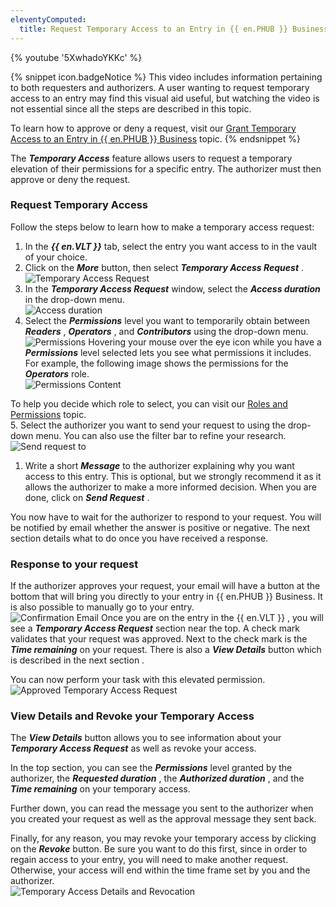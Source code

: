 ```yaml
---
eleventyComputed:
  title: Request Temporary Access to an Entry in {{ en.PHUB }} Business
---
```


{% youtube '5XwhadoYKKc' %}  

{% snippet icon.badgeNotice %} 
This video includes information pertaining to both requesters and authorizers. A user wanting to request temporary access to an entry may find this visual aid useful, but watching the video is not essential since all the steps are described in this topic.  

To learn how to approve or deny a request, visit our [Grant Temporary Access to an Entry in {{ en.PHUB }} Business](/hub/web-interface/hub-overview/temporary-access-hub-business/grant-temporary-access-to-an-entry/) topic. 
{% endsnippet %}
 
The ***Temporary Access*** feature allows users to request a temporary elevation of their permissions for a specific entry. The authorizer must then approve or deny the request.  

### Request Temporary Access 

Follow the steps below to learn how to make a temporary access request: 

1. In the ***{{ en.VLT }}*** tab, select the entry you want access to in the vault of your choice. 
1. Click on the ***More*** button, then select ***Temporary Access Request*** .  
![Temporary Access Request](/img/en/hub/Hub2016.png) 
1. In the ***Temporary Access Request*** window, select the ***Access duration*** in the drop-down menu.  
![Access duration](/img/en/hub/Hub2017.png) 
1. Select the ***Permissions*** level you want to temporarily obtain between ***Readers*** , ***Operators*** , and ***Contributors*** using the drop-down menu.  
![Permissions](/img/en/hub/Hub2020.png) 
Hovering your mouse over the eye icon while you have a ***Permissions*** level selected lets you see what permissions it includes. For example, the following image shows the permissions for the ***Operators*** role.  
![Permissions Content](/img/en/hub/Hub2019.png)  

To help you decide which role to select, you can visit our [Roles and Permissions](/hub/web-interface/hub-overview/administration/configuration-security/system-permissions/roles-permissions/) topic.  
5. Select the authorizer you want to send your request to using the drop-down menu. You can also use the filter bar to refine your research.  
![Send request to](/img/en/hub/Hub2021.png) 
1. Write a short ***Message*** to the authorizer explaining why you want access to this entry. This is optional, but we strongly recommend it as it allows the authorizer to make a more informed decision. When you are done, click on ***Send Request*** .  

You now have to wait for the authorizer to respond to your request. You will be notified by email whether the answer is positive or negative. The next section details what to do once you have received a response. 

### Response to your request 

If the authorizer approves your request, your email will have a button at the bottom that will bring you directly to your entry in {{ en.PHUB }} Business. It is also possible to manually go to your entry.  
![Confirmation Email](/img/en/hub/Hub2022.png) 
Once you are on the entry in the {{ en.VLT }} , you will see a ***Temporary Access Request*** section near the top. A check mark validates that your request was approved. Next to the check mark is the ***Time remaining*** on your request. There is also a ***View Details*** button which is described in the next section .  

You can now perform your task with this elevated permission.  
![Approved Temporary Access Request](/img/en/hub/Hub2024.png) 

### View Details and Revoke your Temporary Access 

The ***View Details*** button allows you to see information about your ***Temporary Access Request*** as well as revoke your access.  

In the top section, you can see the ***Permissions*** level granted by the authorizer, the ***Requested duration*** , the ***Authorized duration*** , and the ***Time remaining*** on your temporary access.  

Further down, you can read the message you sent to the authorizer when you created your request as well as the approval message they sent back.  

Finally, for any reason, you may revoke your temporary access by clicking on the ***Revoke*** button. Be sure you want to do this first, since in order to regain access to your entry, you will need to make another request. Otherwise, your access will end within the time frame set by you and the authorizer.  
![Temporary Access Details and Revocation](/img/en/hub/Hub2044.png) 
